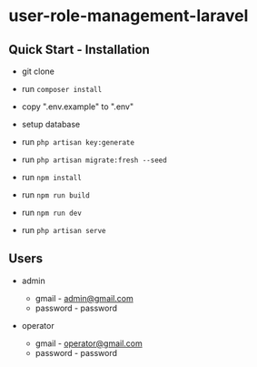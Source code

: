 # user-role-management-laravel

## Quick Start - Installation
- git clone
- run ```composer install```
- copy ".env.example" to ".env"
- setup database
- run ```php artisan key:generate```
- run ```php artisan migrate:fresh --seed```

- run ```npm install```
- run ```npm run build```
- run ```npm run dev```

- run ```php artisan serve```

## Users 
- admin
  - gmail -  admin@gmail.com
  - password - password

- operator
  - gmail -  operator@gmail.com
  - password - password  
